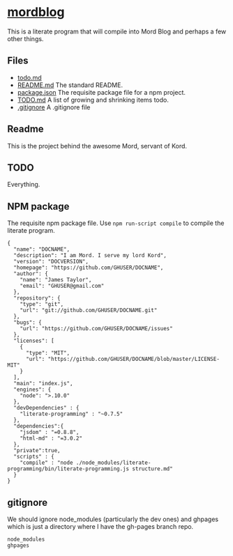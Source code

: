 # [mordblog](# "version: 0.1.0 | jostylr")

This is a literate program that will compile into Mord Blog and perhaps a few other things. 

## Files

* [todo.md](#todo "save: |clean raw")
* [README.md](#readme "save:| clean raw") The standard README.
* [package.json](#npm-package "save: json  | jshint") The requisite package file for a npm project. 
* [TODO.md](#todo "save: | clean raw") A list of growing and shrinking items todo.
* [.gitignore](#gitignore "Save:") A .gitignore file


## Readme

This is the project behind the awesome Mord, servant of Kord. 

## TODO

Everything. 


## NPM package

The requisite npm package file. Use `npm run-script compile` to compile the literate program.

[](# "json") 

    {
      "name": "DOCNAME",
      "description": "I am Mord. I serve my lord Kord",
      "version": "DOCVERSION",
      "homepage": "https://github.com/GHUSER/DOCNAME",
      "author": {
        "name": "James Taylor",
        "email": "GHUSER@gmail.com"
      },
      "repository": {
        "type": "git",
        "url": "git://github.com/GHUSER/DOCNAME.git"
      },
      "bugs": {
        "url": "https://github.com/GHUSER/DOCNAME/issues"
      },
      "licenses": [
        {
          "type": "MIT",
          "url": "https://github.com/GHUSER/DOCNAME/blob/master/LICENSE-MIT"
        }
      ],
      "main": "index.js",
      "engines": {
        "node": ">.10.0"
      },
      "devDependencies" : {
        "literate-programming" : "~0.7.5"
      },
      "dependencies":{
        "jsdom" : "=0.8.8",
        "html-md" : "=3.0.2"
      },
      "private":true,
      "scripts" : { 
        "compile" : "node ./node_modules/literate-programming/bin/literate-programming.js structure.md"
      }
    }

## gitignore

We should ignore node_modules (particularly the dev ones) and ghpages which is just a directory where I have the gh-pages branch repo. 

    node_modules
    ghpages





